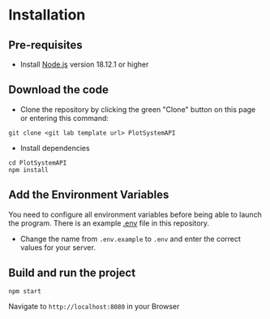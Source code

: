 # Installation

## Pre-requisites
- Install [Node.js](https://nodejs.org/en/) version 18.12.1 or higher

## Download the code
- Clone the repository by clicking the green "Clone" button on this page or entering this command:
```
git clone <git lab template url> PlotSystemAPI
```
- Install dependencies
```
cd PlotSystemAPI
npm install
```

## Add the Environment Variables
You need to configure all environment variables before being able to launch the program. There is an example [.env](https://github.com/MineFact/PlotSystemAPI/blob/master/.env.example) file in this repository.
- Change the name from `.env.example` to `.env` and enter the correct values for your server.


## Build and run the project
```
npm start
```
  Navigate to `http://localhost:8080` in your Browser
